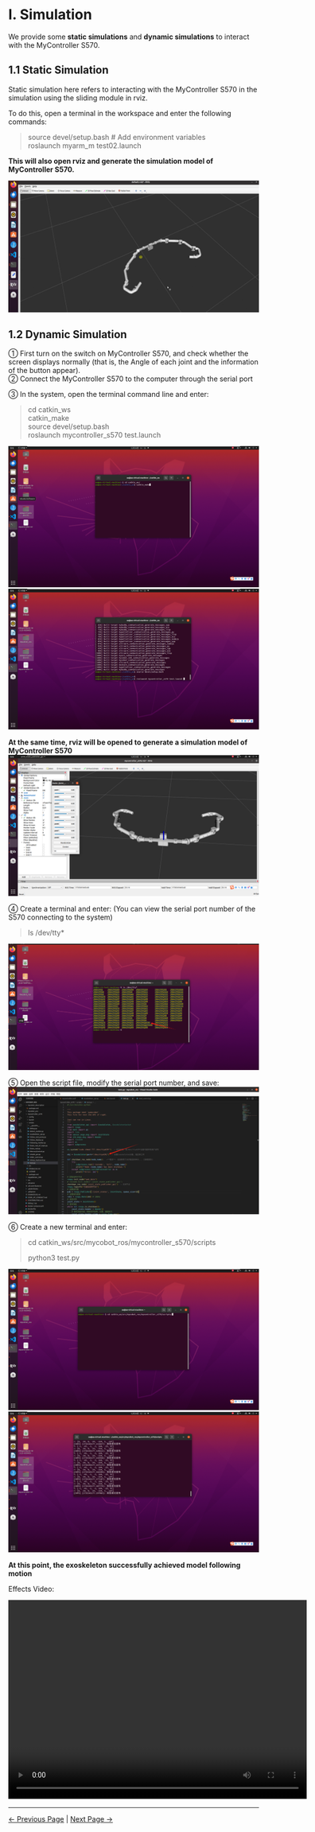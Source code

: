 # I. Simulation

We provide some **static simulations** and **dynamic simulations** to interact with the MyController S570.

## 1.1 Static Simulation
Static simulation here refers to interacting with the MyController S570 in the simulation using the sliding module in rviz.

To do this, open a terminal in the workspace and enter the following commands:
> source devel/setup.bash # Add environment variables  
> roslaunch myarm_m test02.launch  

**This will also open rviz and generate the simulation model of MyController S570.**

<img src="../../../resources/4-FunctionsAndApplications/6-SDKDevelopment/5.2-DevelopmentAndUseBasedOnROS1/1_download/rviz_s570_4.jpg" alt="7.1.1-1" style="zoom:100%;" />  

## 1.2 Dynamic Simulation
① First turn on the switch on MyController S570, and check whether the screen displays normally (that is, the Angle of each joint and the information of the button appear).  
② Connect the MyController S570 to the computer through the serial port

③ In the system, open the terminal command line and enter:  
> cd catkin_ws  
> catkin_make  
> source devel/setup.bash  
> roslaunch mycontroller_s570 test.launch  

<img src="../../../resources/4-FunctionsAndApplications/6-SDKDevelopment/5.2-DevelopmentAndUseBasedOnROS1/s570/rviz.png" alt="7.1.1-1" style="zoom:100%;" />    
<img src="../../../resources/4-FunctionsAndApplications/6-SDKDevelopment/5.2-DevelopmentAndUseBasedOnROS1/s570/rviz2.png" alt="7.1.1-1" style="zoom:100%;" />  

**At the same time, rviz will be opened to generate a simulation model of MyController S570**  
<img src="../../../resources/4-FunctionsAndApplications/6-SDKDevelopment/5.2-DevelopmentAndUseBasedOnROS1/s570/rviz3.png" alt="7.1.1-1" style="zoom:100%;" />  

④ Create a terminal and enter: (You can view the serial port number of the S570 connecting to the system)  
> ls /dev/tty*

<img src="../../../resources/4-FunctionsAndApplications/6-SDKDevelopment/5.2-DevelopmentAndUseBasedOnROS1/s570/rviz4.png" alt="7.1.1-1" style="zoom:100%;" />  

⑤ Open the script file, modify the serial port number, and save:  
<img src="../../../resources/4-FunctionsAndApplications/6-SDKDevelopment/5.2-DevelopmentAndUseBasedOnROS1/s570/python.png" alt="7.1.1-1" style="zoom:100%;" />  

⑥ Create a new terminal and enter:
> cd catkin_ws/src/mycobot_ros/mycontroller_s570/scripts  
>
> python3 test.py

<img src="../../../resources/4-FunctionsAndApplications/6-SDKDevelopment/5.2-DevelopmentAndUseBasedOnROS1/s570/python2.png" alt="7.1.1-1" style="zoom:100%;" />  

<img src="../../../resources/4-FunctionsAndApplications/6-SDKDevelopment/5.2-DevelopmentAndUseBasedOnROS1/s570/python3.png" alt="7.1.1-1" style="zoom:100%;" />  

**At this point, the exoskeleton successfully achieved model following motion**

Effects Video:    

<video src="../../../resources/4-FunctionsAndApplications/6-SDKDevelopment/5.2-DevelopmentAndUseBasedOnROS1/s570/myController S570 ROS Demo EN.mp4" controls="controls" width="600" height="400">Your browser does not support playing this video!</video>


---

[← Previous Page](1_download.md) | [Next Page →](3_ROScode.md)
